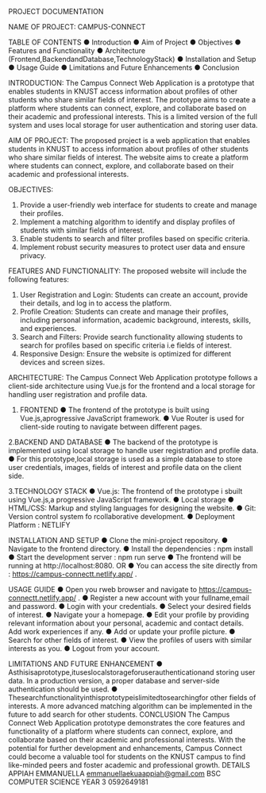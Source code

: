  PROJECT DOCUMENTATION
 
NAME OF PROJECT: CAMPUS-CONNECT

TABLE OF CONTENTS
● Introduction
● Aim of Project
● Objectives
● Features and Functionality
● Architecture (Frontend,BackendandDatabase,TechnologyStack) 
● Installation and Setup
● Usage Guide
● Limitations and Future Enhancements
● Conclusion

INTRODUCTION:
The Campus Connect Web Application is a prototype that enables students in KNUST access information about profiles of other students who share similar fields of interest. The prototype aims to create a platform where students can connect, explore, and collaborate based on their academic and professional interests. This is a limited version of the full system and uses local storage for user authentication and storing user data.

AIM OF PROJECT:
The proposed project is a web application that enables students in KNUST to access information about profiles of other students who share similar fields of interest. The website aims to create a platform where students can connect, explore, and collaborate based on their academic and professional interests.

OBJECTIVES:
1. Provide a user-friendly web interface for students to create and manage their profiles.
2. Implement a matching algorithm to identify and display profiles of students with similar fields of interest.
3. Enable students to search and filter profiles based on specific criteria.
4. Implement robust security measures to protect user data and ensure
privacy.

FEATURES AND FUNCTIONALITY:
The proposed website will include the following features:
1. User Registration and Login: Students can create an account, provide their details, and log in to access the platform.
2. Profile Creation: Students can create and manage their profiles, including personal information, academic background, interests, skills, and experiences.
3. Search and Filters: Provide search functionality allowing students to search for profiles based on specific criteria i.e fields of interest.
4. Responsive Design: Ensure the website is optimized for different devices and screen sizes.

ARCHITECTURE:
The Campus Connect Web Application prototype follows a client-side architecture using Vue.js for the frontend and a local storage for handling user registration and profile data.

1. FRONTEND
● The frontend of the prototype is built using Vue.js,aprogressive JavaScript framework.
● Vue Router is used for client-side routing to navigate between different pages.

2.BACKEND AND DATABASE
● The backend of the prototype is implemented using local storage to handle user registration and profile data.
● For this prototype,local storage is used as a simple database to store user credentials, images, fields of interest and profile data on the client side.

3.TECHNOLOGY STACK
● Vue.js: The frontend of the prototype i sbuilt using Vue.js,a progressive JavaScript framework.
● Local storage
● HTML/CSS: Markup and styling languages for designing the website.
● Git: Version control system fo rcollaborative development.
● Deployment Platform : NETLIFY

INSTALLATION AND SETUP
● Clone the mini-project repository.
● Navigate to the frontend directory.
● Install the dependencies : npm install
● Start the development server : npm run serve
● The frontend will be running at http://localhost:8080.
OR
● You can access the site directly from : https://campus-connectt.netlify.app/ .

USAGE GUIDE
● Open you rweb browser and navigate to https://campus-connectt.netlify.app/ .
● Register a new account with your fullname,email and password.
● Login with your credentials.
● Select your desired fields of interest.
● Navigate your a homepage.
● Edit your profile by providing relevant information about your personal, academic and contact details. Add work experiences if any.
● Add or update your profile picture.
● Search for other fields of interest.
● View the profiles of users with similar interests as you.
● Logout from your account.


LIMITATIONS AND FUTURE ENHANCEMENT
● Asthisisaprototype,ituseslocalstorageforuserauthenticationand storing user data. In a production version, a proper database and server-side authentication should be used.
● Thesearchfunctionalityinthisprototypeislimitedtosearchingfor other fields of interests. A more advanced matching algorithm can be implemented in the future to add search for other students.
CONCLUSION
The Campus Connect Web Application prototype demonstrates the core features and functionality of a platform where students can connect, explore, and collaborate based on their academic and professional interests. With the potential for further development and enhancements, Campus Connect could become a valuable tool for students on the KNUST campus to find like-minded peers and foster academic and professional growth.
DETAILS
APPIAH EMMANUELLA emmanuellaekuaappiah@gmail.com BSC COMPUTER SCIENCE
YEAR 3
0592649181

 
